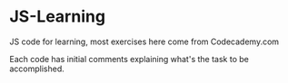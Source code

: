# JS-Learning

JS code for learning, most exercises here come from Codecademy.com

Each code has initial comments explaining what's the task to be accomplished.
